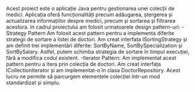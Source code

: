 Acest proiect este o aplicație Java pentru gestionarea unei colecții de medici. Aplicația oferă funcționalități precum adăugarea, ștergerea și actualizarea informațiilor despre medici, precum și sortarea și filtrarea acestora.
In cadrul proiectului am folosit urmatoarele design pattern-uri:
-Strategy Pattern Am folosit acest pattern pentru a implementa diferite strategii de sortare a listei de doctori. Am creat interfața ISortingStrategy și am definit trei implementări diferite: SortByName, SortBySpecialization și SortBySalary. Astfel, putem schimba strategia de sortare în timpul execuției, fără a modifica codul existent.
-Iterator Pattern: Am implementat acest pattern pentru a itera prin colecția de doctori. Am creat interfața ICollectionIterator și am implementat-o în clasa DoctorRepository. Acest lucru ne permite să parcurgem elementele colecției într-un mod standardizat și simplu.
